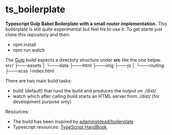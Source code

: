 # ts_boilerplate
**Typescript Gulp Babel Boilerplate with a small router implementation.**
This boilerplate is still quite experimental but feel fre to use it.
To get starte just clone this repository and then:
- npm install
- npm run watch

The  [Gulp](https://gulpjs.com) build expects a directory structure under **src** like the one belpw.
src/
├───assets
│   └───data
├───html
├───img
├───js
│   └───routing
├───scss
└index.html

There are two main build tasks:
- build (default) that rund the build and produces the output on ./dist/
- watch which after calling build starts an HTML server from ./dist/ (for development purpose only)

Resources:
- The build has been inspired by [adaminstdead/boilerplate](https://github.com/adamisntdead/boilerplate)
- Typescript resources: [TypeScript HandBook](https://github.com/microsoft/TypeScript-Handbook)